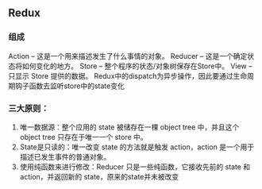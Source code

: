 ## Redux 

### 组成
 Action – 这是一个用来描述发生了什么事情的对象。 
 Reducer – 这是一个确定状态将如何变化的地方。
 Store – 整个程序的状态/对象树保存在Store中。
 View – 只显示 Store 提供的数据。
Redux中的dispatch为异步操作，因此要通过生命周期钩子函数去监听store中的state变化

### 三大原则：
1. 唯一数据源：整个应用的 state 被储存在一棵 object tree 中，并且这个 object tree 只存在于唯一一个 store 中。
2. State是只读的：唯一改变 state 的方法就是触发 action，action 是一个用于描述已发生事件的普通对象。
3. 使用纯函数来进行修改：Reducer 只是一些纯函数，它接收先前的 state 和 action，并返回新的 state，原来的state并未被改变
